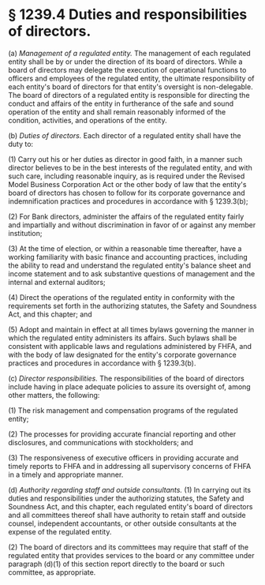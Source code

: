 # § 1239.4   Duties and responsibilities of directors.

(a) *Management of a regulated entity.* The management of each regulated entity shall be by or under the direction of its board of directors. While a board of directors may delegate the execution of operational functions to officers and employees of the regulated entity, the ultimate responsibility of each entity's board of directors for that entity's oversight is non-delegable. The board of directors of a regulated entity is responsible for directing the conduct and affairs of the entity in furtherance of the safe and sound operation of the entity and shall remain reasonably informed of the condition, activities, and operations of the entity.


(b) *Duties of directors.* Each director of a regulated entity shall have the duty to:


(1) Carry out his or her duties as director in good faith, in a manner such director believes to be in the best interests of the regulated entity, and with such care, including reasonable inquiry, as is required under the Revised Model Business Corporation Act or the other body of law that the entity's board of directors has chosen to follow for its corporate governance and indemnification practices and procedures in accordance with § 1239.3(b);


(2) For Bank directors, administer the affairs of the regulated entity fairly and impartially and without discrimination in favor of or against any member institution;


(3) At the time of election, or within a reasonable time thereafter, have a working familiarity with basic finance and accounting practices, including the ability to read and understand the regulated entity's balance sheet and income statement and to ask substantive questions of management and the internal and external auditors;


(4) Direct the operations of the regulated entity in conformity with the requirements set forth in the authorizing statutes, the Safety and Soundness Act, and this chapter; and


(5) Adopt and maintain in effect at all times bylaws governing the manner in which the regulated entity administers its affairs. Such bylaws shall be consistent with applicable laws and regulations administered by FHFA, and with the body of law designated for the entity's corporate governance practices and procedures in accordance with § 1239.3(b).


(c) *Director responsibilities.* The responsibilities of the board of directors include having in place adequate policies to assure its oversight of, among other matters, the following:


(1) The risk management and compensation programs of the regulated entity;


(2) The processes for providing accurate financial reporting and other disclosures, and communications with stockholders; and


(3) The responsiveness of executive officers in providing accurate and timely reports to FHFA and in addressing all supervisory concerns of FHFA in a timely and appropriate manner.


(d) *Authority regarding staff and outside consultants.* (1) In carrying out its duties and responsibilities under the authorizing statutes, the Safety and Soundness Act, and this chapter, each regulated entity's board of directors and all committees thereof shall have authority to retain staff and outside counsel, independent accountants, or other outside consultants at the expense of the regulated entity.


(2) The board of directors and its committees may require that staff of the regulated entity that provides services to the board or any committee under paragraph (d)(1) of this section report directly to the board or such committee, as appropriate.





